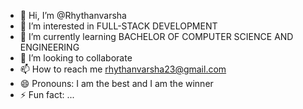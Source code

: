 - 👋 Hi, I’m @Rhythanvarsha
- 👀 I’m interested in FULL-STACK DEVELOPMENT 
- 🌱 I’m currently learning BACHELOR OF COMPUTER SCIENCE AND ENGINEERING 
- 💞️ I’m looking to collaborate
- 📫 How to reach me rhythanvarsha23@gmail.com 
- 😄 Pronouns: I am the best and I am the winner
- ⚡ Fun fact: ...

<!---
Rhythanvarsha/Rhythanvarsha is a ✨ special ✨ repository because its `README.md` (this file) appears on your GitHub profile.
You can click the Preview link to take a look at your changes.
--->
